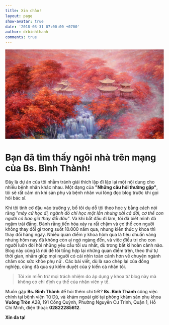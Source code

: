 ```yaml
---
title: Xin chào!
layout: page
show-avatar: true
date: '2018-03-31 07:00:00 +0700'
author: drbinhthanh
comments: true
---
```


![](/assets/img/banner.jpg)

# Bạn đã tìm thấy ngôi nhà trên mạng của Bs. Bình Thành! 

Đây là dự án của  tôi nhằm tránh giải thích lặp đi lặp lại một nội dung cho nhiều bệnh nhân khác nhau. Một dạng của **"Những câu hỏi thường gặp"**, tôi sẽ rất cảm ơn khi sản phụ và bệnh nhân vui lòng đọc blog trước khi gọi hỏi bác sĩ.

Khi tôi tình cờ đậu vào trường y, bố tôi dụ dỗ tôi theo học y bằng cách nói rằng *"mày cứ học đi, ngành đó chỉ học một lần nhưng xài cả đời, cơ thể con người có bao giờ thay đổi đâu"*. Và khi bắt đầu đi làm, tôi đã biết mình đã ngậm trái đắng. Đành rằng tiến hóa xảy ra rất chậm và cơ thể con người không thay đổi gì trong suốt 10.000 năm qua, nhưng kiến thức y khoa thì thay đổi hàng ngày. Nhiều quan điểm y khoa hôm qua là tiêu chuẩn vàng nhưng hôm nay đã không còn ai ngó ngàng đến, và việc điều trị cho con người luôn đòi hỏi những yêu cầu tối ưu nhất, dù trong bất kì hoàn cảnh nào. Blog này cũng là nơi để tôi tổng hợp lại những quan điểm trên, theo thứ tự thời gian, nhằm giúp mọi người có cái nhìn toàn cảnh hơn về chuyên ngành chăm sóc sức khỏe phụ nữ . Các bài viết, dù là sao chép lại của đồng nghiệp, cũng đã qua sự kiểm duyệt của ý kiến cá nhân tôi.

> Tôi xin miễn trừ mọi trách nhiệm do áp dụng y khoa từ blog này mà không có chỉ định cụ thể của nhân viên y tế.

Muốn gặp **Bs. Bình Thành** để hỏi thêm chi tiết? **Bs. Bình Thành** công việc chính tại bệnh viện Từ Dũ, và khám ngoài giờ tại phòng khám sản phụ khoa **Vuông Tròn** A28, 191 Cống Quỳnh, Phường Nguyễn Cư Trinh, Quận 1, Hồ Chí Minh, điện thoại: **02822285612**.

**Xin đa tạ!**
